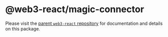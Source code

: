 # @web3-react/magic-connector

Please visit the [parent `web3-react` repository](https://github.com/starcoinorg/starswap-web3) for documentation and details on this package.
